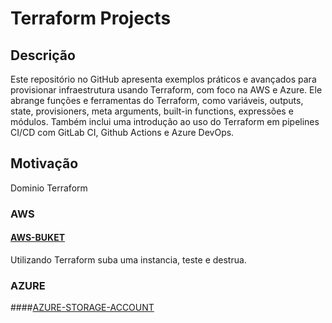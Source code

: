 # Terraform Projects


## Descrição
Este repositório no GitHub apresenta exemplos práticos e avançados para provisionar infraestrutura usando Terraform, com foco na AWS e Azure. Ele abrange funções e ferramentas do Terraform, como variáveis, outputs, state, provisioners, meta arguments, built-in functions, expressões e módulos. Também inclui uma introdução ao uso do Terraform em pipelines CI/CD com GitLab CI, Github Actions e Azure DevOps.

## Motivação
Dominio Terraform

### AWS
#### [AWS-BUKET](/AWS-BUCEKT/)

Utilizando Terraform suba uma instancia, teste e destrua.

### AZURE
####[AZURE-STORAGE-ACCOUNT](/AZURE-STORAGE-ACCOUNT/)

